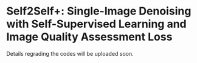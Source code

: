# Self2Self+: Single-Image Denoising with Self-Supervised Learning and Image Quality Assessment Loss
Details regrading the codes will be uploaded soon.
